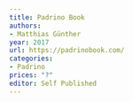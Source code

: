 ```yaml
---
title: Padrino Book
authors:
- Matthias Günther
year: 2017
url: https://padrinobook.com/
categories:
- Padrino
prices: "?"
editor: Self Published
---
```

